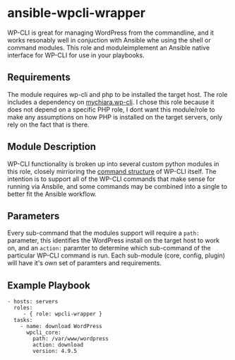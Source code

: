 ansible-wpcli-wrapper
=========

WP-CLI is great for managing WordPress from the commandline, and it works resonably well in conjuction with Ansible whe using the shell or command modules. This role and moduleimplement an Ansible native interface for WP-CLI for use in your playbooks.

Requirements
------------

The module requires wp-cli and php to be installed the target host. The role includes a dependency on [mychiara.wp-cli](https://galaxy.ansible.com/mychiara/wp-cli/). I chose this role because it does not depend on a specific PHP role, I dont want this module/role to make any assumptions on how PHP is installed on the target servers, only rely on the fact that is there.

Module Description
------------------

WP-CLI functionality is broken up into several custom python modules in this role, closely mirrioring the [command structure](https://developer.wordpress.org/cli/commands/) of WP-CLI itself. The intention is to support all of the WP-CLI commands that make sense for running via Ansbile, and some commands may be combined into a single to better fit the Ansible workflow.

Parameters
--------------
Every sub-command that the modules support will require a `path:` parameter, this identifies the WordPress install on the target host to work on, and an `action:` paramter to determine which sub-command of the particular WP-CLI command is run. Each sub-module (core, config, plugin) will have it's own set of paramters and requirements.

Example Playbook
----------------

    - hosts: servers
      roles:
         - { role: wpcli-wrapper }
      tasks:
        - name: download WordPress
          wpcli_core:
            path: /var/www/wordpress
            action: download
            version: 4.9.5


